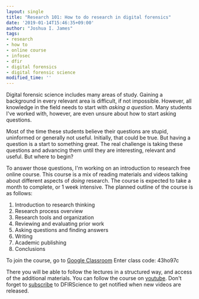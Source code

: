 ```yaml
---
layout: single
title: "Research 101: How to do research in digital forensics"
date: '2019-01-14T15:46:35+09:00'
author: "Joshua I. James"
tags:
- research
- how to
- online course
- infosec
- dfir
- digital forensics
- digital forensic science
modified_time: ''
---
```


Digital forensic science includes many areas of study. Gaining a background in every relevant area is difficult, if not impossible. However, all knowledge in the field needs to start with *asking a question*. Many students I've worked with, however, are even unsure about how to start asking questions.

Most of the time these students believe their questions are stupid, uninformed or generally not useful. Initially, that could be true. But having a question is a start to something great. The real challenge is taking these questions and advancing them until they are interesting, relevant and useful. But where to begin?

To answer those questions, I'm working on an introduction to research free online course. This course is a mix of reading materials and videos talking about different aspects of *doing* research. The course is expected to take a month to complete, or 1 week intensive. The planned outline of the course is as follows:

1. Introduction to research thinking
2. Research process overview
3. Research tools and organization
4. Reviewing and evaluating prior work
5. Asking questions and finding answers
6. Writing
7. Academic publishing
8. Conclusions

To join the course, go to [Google Classroom](https://classroom.google.com)
Enter class code: 43ho97c

There you will be able to follow the lectures in a structured way, and access of the additional materials. You can follow the course on [youtube](https://youtube.com/dfirscience). Don't forget to [subscribe](https://www.youtube.com/dfirscience?sub_confirmation=1) to DFIRScience to get notified when new videos are released.

